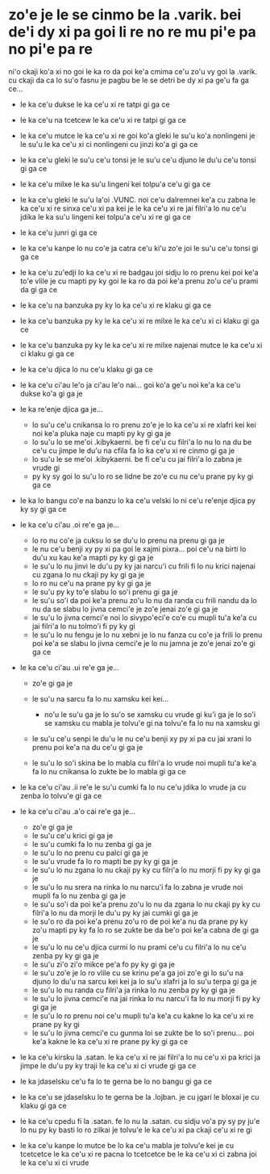 zo'e je le se cinmo be la .varik. bei de'i dy xi pa goi li re no re mu pi'e pa no pi'e pa re
============================================================================================

ni'o ckaji ko'a xi no goi le ka ro da poi ke'a cmima ce'u zo'u vy goi la .varik. cu ckaji da ca lo su'o fasnu je pagbu be le se detri be dy xi pa ge'u fa ga ce...

* le ka ce'u dukse le ka ce'u xi re tatpi gi ga ce
* le ka ce'u na tcetcew le ka ce'u xi re tatpi gi ga ce
* le ka ce'u mutce le ka ce'u xi re goi ko'a gleki le su'u ko'a nonlingeni je le su'u le ka ce'u xi ci nonlingeni cu jinzi ko'a gi ga ce
* le ka ce'u gleki le su'u ce'u tonsi je le su'u ce'u djuno le du'u ce'u tonsi gi ga ce
* le ka ce'u milxe le ka su'u lingeni kei tolpu'a ce'u gi ga ce
* le ka ce'u gleki le su'u la'oi .VUNC. noi ce'u dalremnei ke'a cu zabna le ka ce'u xi re sinxa ce'u xi pa kei je le ka ce'u xi re jai filri'a lo nu ce'u jdika le ka su'u lingeni kei tolpu'a ce'u xi re gi ga ce
* le ka ce'u junri gi ga ce
* le ka ce'u kanpe lo nu co'e ja catra ce'u ki'u zo'e joi le su'u ce'u tonsi gi ga ce
* le ka ce'u zu'edji lo ka ce'u xi re badgau joi sidju lo ro prenu kei poi ke'a to'e vlile je cu mapti py ky goi le ka ro da poi ke'a prenu zo'u ce'u prami da gi ga ce
* le ka ce'u na banzuka py ky lo ka ce'u xi re klaku gi ga ce
* le ka ce'u banzuka py ky le ka ce'u xi re milxe le ka ce'u xi ci klaku gi ga ce
* le ka ce'u banzuka py ky le ka ce'u xi re milxe najenai mutce le ka ce'u xi ci klaku gi ga ce
* le ka ce'u djica lo nu ce'u klaku gi ga ce
* le ka ce'u ci'au le'o ja ci'au le'o nai... goi ko'a ge'u noi ke'a ka ce'u dukse ko'a gi ga je
* le ka re'enje djica ga je...

  * lo su'u ce'u cnikansa lo ro prenu zo'e je lo ka ce'u xi re xlafri kei kei noi ke'a pluka naje cu mapti py ky gi ga je
  * lo su'u lo se me'oi .kibykaerni. be fi ce'u cu filri'a lo nu lo na du be ce'u cu jimpe le du'u na cfila fa lo ka ce'u xi re cinmo gi ga je
  * lo su'u le se me'oi .kibykaerni. be fi ce'u cu jai filri'a lo zabna je vrude gi
  * py ky sy goi lo su'u lo ro se lidne be zo'e cu nu ce'u prane py ky gi ga ce

* le ka lo bangu co'e na banzu lo ka ce'u velski lo ni ce'u re'enje djica py ky sy gi ga ce
* le ka ce'u ci'au .oi re'e ga je...

  * lo ro nu co'e ja cuksu lo se du'u lo prenu na prenu gi ga je
  * le nu ce'u benji xy py xi pa goi le xajmi pixra... poi ce'u na birti lo du'u xu kau ke'a mapti py ky gi ga je
  * le su'u lo nu jinvi le du'u py ky jai narcu'i cu frili fi lo nu krici najenai cu zgana lo nu ckaji py ky gi ga je
  * lo ro nu ce'u na prane py ky gi ga je
  * le su'u py ky to'e slabu lo so'i prenu gi ga je
  * le su'u so'i da poi ke'a prenu zo'u lo nu da randa cu frili nandu da lo nu da se slabu lo jivna cemci'e je zo'e jenai zo'e gi ga je
  * le su'u lo jivna cemci'e noi lo sivypo'eci'e co'e cu mupli tu'a ke'a cu jai filri'a lo nu tolmo'i fi py ky gi
  * le su'u lo nu fengu je lo nu xebni je lo nu fanza cu co'e ja frili lo prenu poi ke'a se slabu lo jivna cemci'e je lo nu jamna je zo'e jenai zo'e gi ga ce

* le ka ce'u ci'au .ui re'e ga je...

  * zo'e gi ga je
  * le su'u na sarcu fa lo nu xamsku kei kei...

    * no'u le su'u ga je lo su'o se xamsku cu vrude gi ku'i ga je lo so'i se xamsku cu mabla je tolvu'e gi na tolvu'e fa lo nu na xamsku gi

  * le su'u ce'u senpi le du'u le nu ce'u benji xy py xi pa cu jai xrani lo prenu poi ke'a na du ce'u gi ga je
  * le su'u lo so'i skina be lo mabla cu filri'a lo vrude noi mupli tu'a ke'a fa lo nu cnikansa lo zukte be lo mabla gi ga ce

* le ka ce'u ci'au .ii re'e le su'u cumki fa lo nu ce'u jdika lo vrude ja cu zenba lo tolvu'e gi ga ce
* le ka ce'u ci'au .a'o cai re'e ga je...

  * zo'e gi ga je
  * le su'u ce'u krici gi ga je
  * le su'u cumki fa lo nu zenba gi ga je
  * le su'u lo no prenu cu palci gi ga je
  * le su'u vrude fa lo ro mapti be py ky gi ga je
  * le su'u lo nu zgana lo nu ckaji py ky cu filri'a lo nu morji fi py ky gi ga je
  * le su'u lo nu srera na rinka lo nu narcu'i fa lo zabna je vrude noi mupli fa lo nu zenba gi ga je
  * le su'u so'i da poi ke'a prenu zo'u lo nu da zgana lo nu ckaji py ky cu filri'a lo nu da morji le du'u py ky jai cumki gi ga je
  * le su'o ro da poi ke'a prenu zo'u ro de poi ke'a nu da prane py ky zo'u mapti py ky fa lo ro se zukte be da be'o poi ke'a cabna de gi ga je
  * le su'u lo nu ce'u djica curmi lo nu prami ce'u cu filri'a lo nu ce'u zenba py ky gi ga je
  * le su'u zi'o zi'o mikce pe'a fo py ky gi ga je
  * le su'u zo'e je lo ro vlile cu se krinu pe'a ga joi zo'e gi lo su'u na djuno lo du'u na sarcu kei kei ja lo su'u xlafri ja lo su'u terpa gi ga je
  * le su'u lo nu randa cu filri'a ja rinka lo nu zenba py ky gi ga je
  * le su'u lo jivna cemci'e na jai rinka lo nu narcu'i fa lo nu morji fi py ky gi ga je
  * le su'u lo ro prenu noi ce'u mupli tu'a ke'a cu kakne lo ka ce'u xi re prane py ky gi
  * le su'u lo jivna cemci'e cu gunma loi se zukte be lo so'i prenu... poi ke'a kakne le ka ce'u xi re prane py ky gi ga ce

* le ka ce'u kirsku la .satan. le ka ce'u xi re jai filri'a lo nu ce'u xi pa krici ja jimpe le du'u py ky traji le ka ce'u xi ci vrude gi ga ce
* le ka jdaselsku ce'u fa lo te gerna be lo no bangu gi ga ce
* le ka ce'u se jdaselsku lo te gerna be la .lojban. je cu jgari le bloxai je cu klaku gi ga ce
* le ka ce'u cpedu fi la .satan. fe lo nu la .satan. cu sidju vo'a py sy py ju'e lo nu py ky basti lo ro zilkai je tolvu'e le ka ce'u xi pa ckaji ce'u xi re gi
* le ka ce'u kanpe lo mutce be lo ka ce'u mabla je tolvu'e kei je cu tcetcetce le ka ce'u xi re pacna lo tcetcetce be le ka ce'u xi ci zabna joi le ka ce'u xi ci vrude
